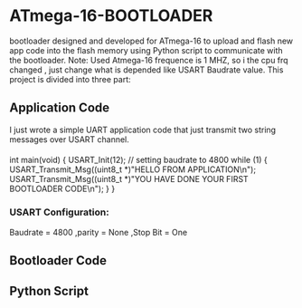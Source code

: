 # ATmega-16-BOOTLOADER

bootloader designed and developed for ATmega-16 to upload and flash new app code into the flash memory using Python script to communicate with the bootloader.
Note: Used Atmega-16 frequence is 1 MHZ, so i the cpu frq changed , just change what is depended like USART Baudrate value.
This project is divided into three part:
## Application Code
I just wrote a simple UART application code that just transmit two string messages over USART channel.
#### 
int main(void)
{
    USART_Init(12); // setting baudrate to 4800
    while (1) 
    {
		USART_Transmit_Msg((uint8_t *)"HELLO FROM APPLICATION\n");
		USART_Transmit_Msg((uint8_t *)"YOU HAVE DONE YOUR FIRST BOOTLOADER CODE\n");
    }
}
### USART Configuration:
Baudrate = 4800 ,parity = None ,Stop Bit = One

## Bootloader Code
## Python Script
